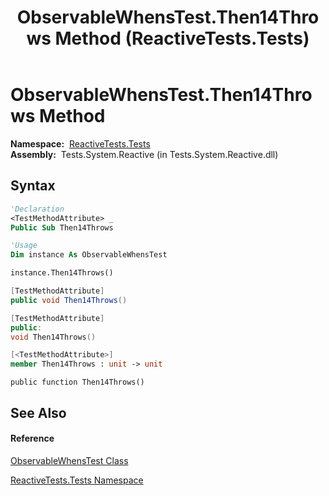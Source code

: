 ﻿---
title: ObservableWhensTest.Then14Throws Method  (ReactiveTests.Tests)
TOCTitle: Then14Throws Method
ms:assetid: M:ReactiveTests.Tests.ObservableWhensTest.Then14Throws
ms:mtpsurl: https://msdn.microsoft.com/en-us/library/reactivetests.tests.observablewhenstest.then14throws(v=VS.103)
ms:contentKeyID: 36618896
ms.date: 06/28/2011
mtps_version: v=VS.103
f1_keywords:
- ReactiveTests.Tests.ObservableWhensTest.Then14Throws
dev_langs:
- CSharp
- JScript
- VB
- FSharp
- c++
---

# ObservableWhensTest.Then14Throws Method

**Namespace:**  [ReactiveTests.Tests](hh289046\(v=vs.103\).md)  
**Assembly:**  Tests.System.Reactive (in Tests.System.Reactive.dll)

## Syntax

``` vb
'Declaration
<TestMethodAttribute> _
Public Sub Then14Throws
```

``` vb
'Usage
Dim instance As ObservableWhensTest

instance.Then14Throws()
```

``` csharp
[TestMethodAttribute]
public void Then14Throws()
```

``` c++
[TestMethodAttribute]
public:
void Then14Throws()
```

``` fsharp
[<TestMethodAttribute>]
member Then14Throws : unit -> unit 
```

``` jscript
public function Then14Throws()
```

## See Also

#### Reference

[ObservableWhensTest Class](hh303102\(v=vs.103\).md)

[ReactiveTests.Tests Namespace](hh289046\(v=vs.103\).md)

